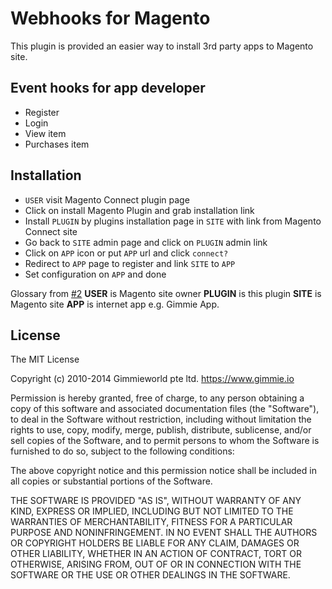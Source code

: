 # Webhooks for Magento

This plugin is provided an easier way to install 3rd party apps to Magento site. 

## Event hooks for app developer

- Register
- Login
- View item
- Purchases item

## Installation

- `USER` visit Magento Connect plugin page
- Click on install Magento Plugin and grab installation link
- Install `PLUGIN` by plugins installation page in `SITE` with link from Magento Connect site
- Go back to `SITE` admin page and click on `PLUGIN` admin link
- Click on `APP` icon or put `APP` url and click `connect?`
- Redirect to `APP` page to register and link `SITE` to `APP`
- Set configuration on `APP` and done

Glossary from [#2](https://github.com/gimmie/magento-webhooks/issues/2)
__USER__ is Magento site owner
__PLUGIN__ is this plugin
__SITE__ is Magento site
__APP__ is internet app e.g. Gimmie App.

## License

The MIT License

Copyright (c) 2010-2014 Gimmieworld pte ltd. https://www.gimmie.io

Permission is hereby granted, free of charge, to any person obtaining a copy
of this software and associated documentation files (the "Software"), to deal
in the Software without restriction, including without limitation the rights
to use, copy, modify, merge, publish, distribute, sublicense, and/or sell
copies of the Software, and to permit persons to whom the Software is
furnished to do so, subject to the following conditions:

The above copyright notice and this permission notice shall be included in
all copies or substantial portions of the Software.

THE SOFTWARE IS PROVIDED "AS IS", WITHOUT WARRANTY OF ANY KIND, EXPRESS OR
IMPLIED, INCLUDING BUT NOT LIMITED TO THE WARRANTIES OF MERCHANTABILITY,
FITNESS FOR A PARTICULAR PURPOSE AND NONINFRINGEMENT. IN NO EVENT SHALL THE
AUTHORS OR COPYRIGHT HOLDERS BE LIABLE FOR ANY CLAIM, DAMAGES OR OTHER
LIABILITY, WHETHER IN AN ACTION OF CONTRACT, TORT OR OTHERWISE, ARISING FROM,
OUT OF OR IN CONNECTION WITH THE SOFTWARE OR THE USE OR OTHER DEALINGS IN
THE SOFTWARE.
